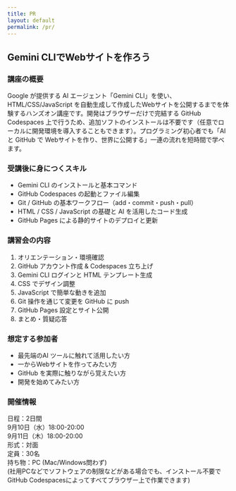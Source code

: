 ```yaml
---
title: PR
layout: default
permalink: /pr/
---
```


## Gemini CLIでWebサイトを作ろう

### 講座の概要
Google が提供する AI エージェント「Gemini CLI」を使い、HTML/CSS/JavaScript を自動生成して作成したWebサイトを公開するまでを体験するハンズオン講座です。開発はブラウザーだけで完結する GitHub Codespaces 上で行うため、追加ソフトのインストールは不要です（任意でローカルに開発環境を導入することもできます）。プログラミング初心者でも「AI と GitHub で Webサイトを作り、世界に公開する」一連の流れを短時間で学べます。

### 受講後に身につくスキル
- Gemini CLI のインストールと基本コマンド
- GitHub Codespaces の起動とファイル編集
- Git / GitHub の基本ワークフロー（add・commit・push・pull）
- HTML / CSS / JavaScript の基礎と AI を活用したコード生成
- GitHub Pages による静的サイトのデプロイと更新

### 講習会の内容
1. オリエンテーション・環境確認  
2. GitHub アカウント作成 & Codespaces 立ち上げ  
3. Gemini CLI ログインと HTML テンプレート生成  
4. CSS でデザイン調整  
5. JavaScript で簡単な動きを追加  
6. Git 操作を通じて変更を GitHub に push  
7. GitHub Pages 設定とサイト公開  
8. まとめ・質疑応答

### 想定する参加者
- 最先端のAI ツールに触れて活用したい方
- 一からWebサイトを作ってみたい方
- GitHub を実際に触りながら覚えたい方
- 開発を始めてみたい方

### 開催情報

日程：2日間  
9月10日（水）18:00-20:00  
9月11日（木）18:00-20:00  
形式：対面  
定員：30名  
持ち物：PC (Mac/Windows問わず)  
(社用PCなどでソフトウェアの制限などがある場合でも、インストール不要でGitHub Codespacesによってすべてブラウザー上で作業できます)
